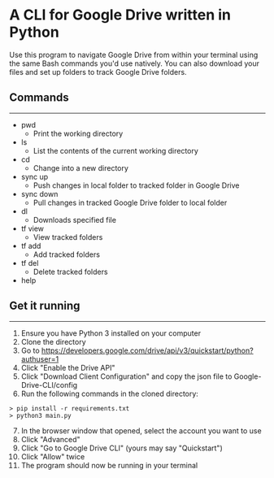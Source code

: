# A CLI for Google Drive written in Python

Use this program to navigate Google Drive from within your terminal using the same Bash commands you'd use natively.
You can also download your files and set up folders to track Google Drive folders.

## Commands
---
- pwd
    - Print the working directory
- ls
    - List the contents of the current working directory
- cd
    - Change into a new directory
- sync up
    - Push changes in local folder to tracked folder in Google Drive
- sync down
    - Pull changes in tracked Google Drive folder to local folder
- dl
    - Downloads specified file
- tf view
    - View tracked folders
- tf add
    - Add tracked folders
- tf del
    - Delete tracked folders
- help

## Get it running
---
1. Ensure you have Python 3 installed on your computer
2. Clone the directory
3. Go to https://developers.google.com/drive/api/v3/quickstart/python?authuser=1
4. Click "Enable the Drive API"
5. Click "Download Client Configuration" and copy the json file to Google-Drive-CLI/config
6. Run the following commands in the cloned directory:
```
> pip install -r requirements.txt
> python3 main.py
```
7. In the browser window that opened, select the account you want to use
8. Click "Advanced"
9. Click "Go to Google Drive CLI" (yours may say "Quickstart")
10. Click "Allow" twice
11. The program should now be running in your terminal